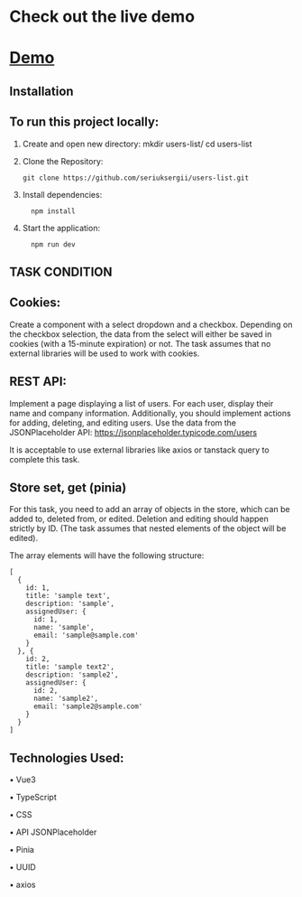 # Check out the live demo

# [Demo](https://users-list-ijyz3sbxe-seriuksergiis-projects.vercel.app)

## Installation

## To run this project locally:

1.	Create and open new directory: mkdir users-list/ cd users-list

2.	Clone the Repository:

        git clone https://github.com/seriuksergii/users-list.git

3.	Install dependencies:

          npm install

4.	Start the application:
 
          npm run dev

 ## TASK CONDITION
 
## Cookies:

Create a component with a select dropdown and a checkbox. Depending on the checkbox selection, the data from the select will either be saved in cookies (with a 15-minute expiration) or not. The task assumes that no external libraries will be used to work with cookies.

## REST API:

Implement a page displaying a list of users. For each user, display their name and company information. Additionally, you should implement actions for adding, deleting, and editing users. Use the data from the JSONPlaceholder API: https://jsonplaceholder.typicode.com/users

It is acceptable to use external libraries like axios or tanstack query to complete this task.

## Store set, get (pinia)

For this task, you need to add an array of objects in the store, which can be added to, deleted from, or edited. Deletion and editing should happen strictly by ID. (The task assumes that nested elements of the object will be edited).

The array elements will have the following structure:
```
[
  {
    id: 1,
    title: 'sample text',
    description: 'sample',
    assignedUser: {
      id: 1,
      name: 'sample',
      email: 'sample@sample.com'
    }
  }, {
    id: 2,
    title: 'sample text2',
    description: 'sample2',
    assignedUser: {
      id: 2,
      name: 'sample2',
      email: 'sample2@sample.com'
    }
  }
]
```


## Technologies Used:

•	Vue3

•	TypeScript

•	CSS

•        API JSONPlaceholder

•        Pinia

•        UUID

•        axios
